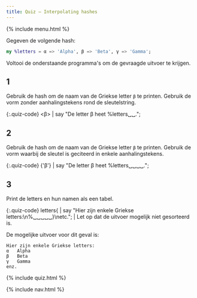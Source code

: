 ```yaml
---
title: Quiz — Interpolating hashes
---
```


{% include menu.html %}

Gegeven de volgende hash:

```raku
my %letters = α => 'Alpha', β => 'Beta', γ => 'Gamma';
```

Voltooi de onderstaande programma's om de gevraagde uitvoer te krijgen.

## 1

Gebruik de hash om de naam van de Griekse letter `β` te printen. Gebruik de vorm zonder aanhalingstekens rond de sleutelstring.

{:.quiz-code}
&lt;β&gt; | say &quot;De letter β heet %letters␣␣.&quot;;

## 2

Gebruik de hash om de naam van de Griekse letter `β` te printen. Gebruik de vorm waarbij de sleutel is geciteerd in enkele aanhalingstekens.

{:.quiz-code}
{&apos;β&apos;} | say &quot;De letter β heet %letters␣␣␣␣.&quot;;


## 3

Print de letters en hun namen als een tabel.

{:.quiz-code}
letters{ | say &quot;Hier zijn enkele Griekse letters:\n%␣␣␣␣␣}\netc.&quot;; | Let op dat de uitvoer mogelijk niet gesorteerd is.

De mogelijke uitvoer voor dit geval is:

    Hier zijn enkele Griekse letters:
    α	Alpha
    β	Beta
    γ	Gamma
    enz.

{% include quiz.html %}

{% include nav.html %}